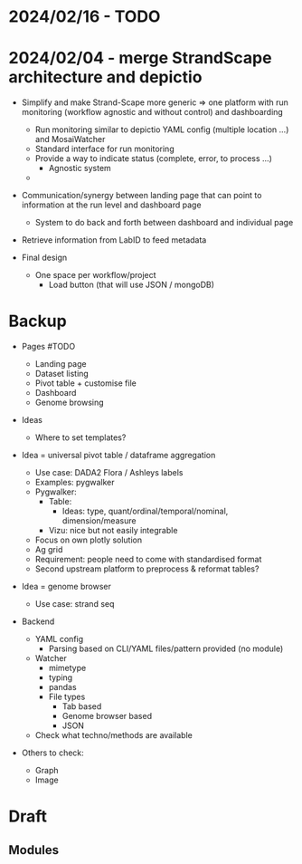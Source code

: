 
# 2024/02/16 - TODO


# 2024/02/04 - merge StrandScape architecture and depictio

- Simplify and make Strand-Scape more generic => one platform with run monitoring (workflow agnostic and without control) and dashboarding
  - Run monitoring similar to depictio YAML config (multiple location ...) and MosaiWatcher
  - Standard interface for run monitoring 
  - Provide a way to indicate status (complete, error, to process ...)
    - Agnostic system
  - 
- Communication/synergy between landing page that can point to information at the run level and dashboard page
  - System to do back and forth between dashboard and individual page
- Retrieve information from LabID to feed metadata 


- Final design
  - One space per workflow/project
    - Load button (that will use JSON / mongoDB)
  


# Backup

* Pages #TODO
  * Landing page
  * Dataset listing
  * Pivot table + customise file
  * Dashboard
  * Genome browsing
* Ideas
  * Where to set templates?
* Idea = universal pivot table / dataframe aggregation
  * Use case: DADA2 Flora / Ashleys labels
  * Examples: pygwalker
  * Pygwalker:
    * Table: 
      * Ideas: type, quant/ordinal/temporal/nominal, dimension/measure 
    * Vizu: nice but not easily integrable
  * Focus on own plotly solution 
  * Ag grid
  * Requirement: people need to come with standardised format 
  * Second upstream platform to preprocess & reformat tables?
* Idea = genome browser
  * Use case: strand seq
  
* Backend
  * YAML config 
    * Parsing based on CLI/YAML files/pattern provided (no module)
  * Watcher
    * mimetype
    * typing
    * pandas
    * File types
      * Tab based
      * Genome browser based
      * JSON
  * Check what techno/methods are available

* Others to check:
  * Graph 
  * Image 
  

# Draft

## Modules

